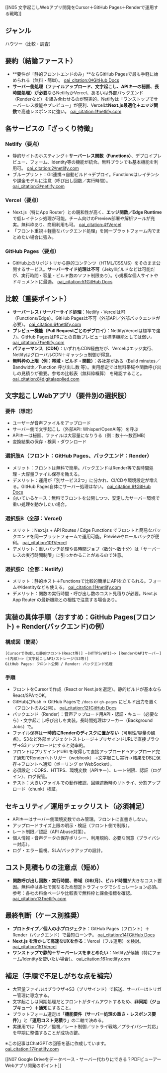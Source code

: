 
[[N05 文字起こしWebアプリ開発をCursor＋GitHub Pages＋Renderで運用する戦略]]

## ジャンル
ハウツー（比較・調査）

## 要約（結論ファースト）
- **要件が「静的フロントエンドのみ」**ならGitHub Pagesで最も手軽に始められる（無料・簡単）。 [oai_citation:0‡GitHub Docs](https://docs.github.com/en/pages/getting-started-with-github-pages/github-pages-limits?utm_source=chatgpt.com)  
- **サーバー側処理（ファイルアップロード、文字起こし、APIキーの秘匿、長時間処理）が必要**ならNetlifyかVercel、あるいは外部バックエンド（Renderなど）を組み合わせるのが現実的。Netlifyは「ワンストップでサーバーレス機能やプレビュー」が便利、Vercelは**Next.js最適化＋エッジ関数**で高速レスポンスに強い。 [oai_citation:1‡netlify.com](https://www.netlify.com/pricing/?utm_source=chatgpt.com)

## 各サービスの「ざっくり特徴」
### Netlify（要点）
- 静的サイトのホスティング＋**サーバーレス関数（Functions）**、デプロイプレビュー、フォーム、Identity等の機能が統合。無料プランでも基本機能を利用可。 [oai_citation:2‡netlify.com](https://www.netlify.com/pricing/?utm_source=chatgpt.com)
- ブループリント：Git連携→自動ビルド→デプロイ。Functionsはレイテンシや課金モデルに注意（呼び出し回数／実行時間）。 [oai_citation:3‡netlify.com](https://www.netlify.com/pricing/?utm_source=chatgpt.com)

### Vercel（要点）
- Next.js（特にApp Router）との親和性が高く、**エッジ関数／Edge Runtime**で低レイテンシ処理が可能。チーム向けのPreview部署や解析ツールが充実。無料枠あり、商用利用も可。 [oai_citation:4‡Vercel](https://vercel.com/pricing?utm_source=chatgpt.com)
- 「フロント重視＋軽量なバックエンド処理」を同一プラットフォーム内でまとめたい場合に強み。

### GitHub Pages（要点）
- GitHub上のリポジトリから静的コンテンツ（HTML/CSS/JS）をそのまま公開するサービス。**サーバーサイド処理は不可**（Jekyllビルドなどは可能だが、実行時間・容量・ビルド数のソフト制限あり）。小規模な個人サイトやドキュメントに最適。 [oai_citation:5‡GitHub Docs](https://docs.github.com/en/pages/getting-started-with-github-pages/github-pages-limits?utm_source=chatgpt.com)

## 比較（重要ポイント）
- **サーバーレス / サーバーサイド処理**：Netlify・Vercelは可（Functions/Edge）。GitHub Pagesは不可（外部API／外部バックエンドが必要）。 [oai_citation:6‡netlify.com](https://www.netlify.com/pricing/?utm_source=chatgpt.com)  
- **プレビュー機能（Pull Requestごとのデプロイ）**：Netlify/Vercelは標準で強力。GitHub PagesはPRごとの自動プレビューは標準機能としては弱い。 [oai_citation:7‡netlify.com](https://www.netlify.com/github-pages-vs-netlify/?utm_source=chatgpt.com)  
- **パフォーマンス（CDN）**：いずれもCDN経由だが、Vercelはエッジ実行、NetlifyはグローバルCDN＋キャッシュ制御が得意。  
- **無料枠の上限（例：帯域・ビルド・関数）**：各社差がある（Build minutes／Bandwidth／Function 呼び出し数 等）。実用想定では無料帯域や関数呼び出しの見積りが重要。参考の比較表（無料枠概算） を確認すること。 [oai_citation:8‡digitalapplied.com](https://www.digitalapplied.com/blog/vercel-vs-netlify-vs-cloudflare-pages-comparison?utm_source=chatgpt.com)

## 文字起こしWebアプリ（要件別の選択肢）
### 要件（想定）
- ユーザーが音声ファイルをアップロード
- サーバー側で文字起こし（外部API: Whisper/OpenAI等）を呼ぶ
- APIキーは秘匿、ファイルは大容量になりうる（例：数十〜数百MB）
- 変換結果の保存・検索・ダウンロード

### 選択肢A（フロント：GitHub Pages、バックエンド：Render）
- メリット：フロントは無料で簡単。バックエンドはRender等で長時間処理・大容量ファイル保存を賄える。  
- デメリット：運用が「別サービス2つ」に分かれ、CI/CDや環境設定が増える。GitHub Pages自体にサーバー処理はない。 [oai_citation:9‡GitHub Docs](https://docs.github.com/en/pages/getting-started-with-github-pages/github-pages-limits?utm_source=chatgpt.com)
- 向いているケース：無料でフロントを公開しつつ、安定したサーバー環境で重い処理を動かしたい場合。

### 選択肢B（全部：Vercel）
- メリット：Next.js + API Routes / Edge Functions でフロントと簡易なバックエンドを同一プラットフォームで運用可能。Previewやロールバックが便利。 [oai_citation:10‡Vercel](https://vercel.com/pricing?utm_source=chatgpt.com)
- デメリット：重いバッチ処理や長時間ジョブ（数分〜数十分）は「サーバーレスの実行時間制限」に引っかかることがあるので注意。

### 選択肢C（全部：Netlify）
- メリット：静的ホスト＋Functionsで比較的簡単にAPIを立てられる。フォームやIdentityなども使える。 [oai_citation:11‡netlify.com](https://www.netlify.com/pricing/?utm_source=chatgpt.com)
- デメリット：関数の実行時間・呼び出し数のコスト見積りが必要。Next.js App Router の最新機能との相性で注意する場合あり。

## 実装の具体手順（おすすめ：GitHub Pages(フロント) + Render(バックエンド)の例）
### 構成図（簡易）
```
[Cursorで作成した静的フロント(React等)] –(HTTPS/API)–> [RenderのAPIサーバー] –(内部)–> [文字起こしAPI/ストレージ(S3等)]
GitHub Pages: フロント公開 / Render: バックエンド処理
```

### 手順
- フロントをCursorで作成（React or Next.jsを選定）。静的ビルドが基本ならReact/SPAでOK。  
- GitHubにPush → GitHub Pagesで `/docs` or `gh-pages` にビルド出力を置く（フロントのみ公開）。 [oai_citation:12‡GitHub Docs](https://docs.github.com/en/pages/getting-started-with-github-pages/what-is-github-pages?utm_source=chatgpt.com)  
- バックエンド（Render）：音声アップロード用API・認証・キュー（必要なら）・文字起こし呼び出しを実装。長時間処理はワーカー（Background Jobs）で。  
- ファイル保存は**一時的にRenderのディスクに置かない**（可用性/容量の観点）。S3など外部オブジェクトストレージ＋プリサインドURLで直接ブラウザ→S3アップロードにすると効率的。  
- フロントはプリサインドURLを取得して直接アップロード→アップロード完了通知でRenderへトリガー（webhook）→文字起こし実行→結果をDBに保存→フロントへ通知（ポーリング or WebSocket）。  
- 必須設定：CORS、HTTPS、環境変数（APIキー）、レート制限、認証（ログイン）、ログ保管。  
- テスト：大きいファイルでの動作確認、回線遮断時のリトライ、分割アップロード（chunk）検証。

## セキュリティ／運用チェックリスト（必須補足）
- APIキーはサーバー側環境変数でのみ管理。フロントに直書きしない。  
- アップロードサイズ上限の明示・検証（フロント側で制限）。  
- レート制限／認証（API Abuse対策）。  
- 個人情報・音声データの保存ポリシー、利用規約、必要な同意（プライバシー対応）。  
- ログ・エラー監視、SLA/バックアップの設計。

## コスト見積もりの注意点（短め）
- **関数呼び出し回数・実行時間、帯域（GB/月）、ビルド時間**が大きなコスト要因。無料枠は各社で異なるため想定トラフィックでシミュレーション必須。参考：各社の料金ページや比較表で無料枠と課金指標を確認。 [oai_citation:13‡netlify.com](https://www.netlify.com/pricing/?utm_source=chatgpt.com)

## 最終判断（ケース別推奨）
- **プロトタイプ／個人の小プロジェクト**：GitHub Pages（フロント）＋Render（バックエンド）で最短ローンチ。 [oai_citation:14‡GitHub Docs](https://docs.github.com/en/pages/getting-started-with-github-pages/github-pages-limits?utm_source=chatgpt.com)  
- **Next.js を活かして高速なUXを作る**：Vercel（フル運用）を検討。 [oai_citation:15‡Vercel](https://vercel.com/pricing?utm_source=chatgpt.com)  
- **ワンストップで静的＋サーバーレスをまとめたい**：Netlifyが候補（特にフォーム/Identityを使いたい場合）。 [oai_citation:16‡netlify.com](https://www.netlify.com/pricing/?utm_source=chatgpt.com)

## 補足（手順で不足しがちな点を補完）
- 大容量ファイルはブラウザ⇒S3（プリサインド）で転送、サーバーはトリガー管理に専念する。  
- 文字起こしは同期処理だとフロントがタイムアウトするため、**非同期（ジョブキュー）＋通知**にすること。  
- プラットフォーム選定は「**機能要件（サーバー処理の重さ・レスポンス要件）**」と「**運用コスト見積り**」の二軸で決める。  
- 実運用では「ログ／監視／レート制御／リトライ戦略／プライバシー対応」を早期に整備することが成功の鍵。

※この記事はChatGPTの回答を基に作成しています。 [oai_citation:17‡netlify.com](https://www.netlify.com/pricing/?utm_source=chatgpt.com)

[[N07 Google Driveをデータベース・サーバー代わりにできる？PDFビューアーWebアプリ開発のポイント]]